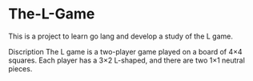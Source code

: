 # The-L-Game
This is a project to learn go lang and develop a study of the L game.


Discription
The L game is a two-player game played on a board of 4×4 squares. Each player has a 3×2 L-shaped, and there are two 1×1 neutral pieces.

